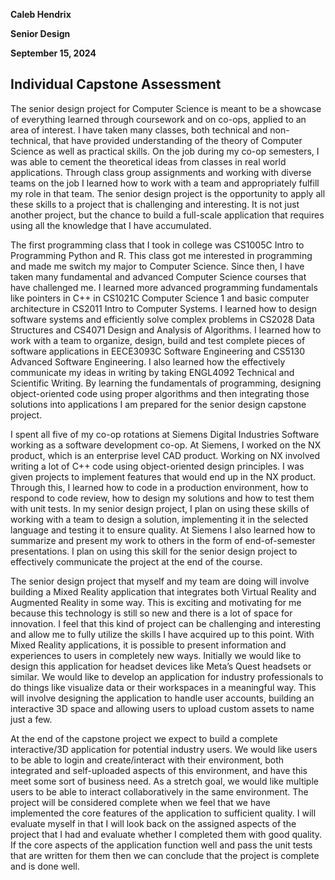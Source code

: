 **Caleb Hendrix**

**Senior Design**

**September 15, 2024**

## Individual Capstone Assessment

The senior design project for Computer Science is meant to be a showcase of everything learned through coursework and on co-ops, applied to an area of interest. I have taken many classes, both technical and non-technical, that have provided understanding of the theory of Computer Science as well as practical skills. On the job during my co-op semesters, I was able to cement the theoretical ideas from classes in real world applications. Through class group assignments and working with diverse teams on the job I learned how to work with a team and appropriately fulfill my role in that team. The senior design project is the opportunity to apply all these skills to a project that is challenging and interesting. It is not just another project, but the chance to build a full-scale application that requires using all the knowledge that I have accumulated.

The first programming class that I took in college was CS1005C Intro to Programming Python and R. This class got me interested in programming and made me switch my major to Computer Science. Since then, I have taken many fundamental and advanced Computer Science courses that have challenged me. I learned more advanced programming fundamentals like pointers in C++ in CS1021C Computer Science 1 and basic computer architecture in CS2011 Intro to Computer Systems. I learned how to design software systems and efficiently solve complex problems in CS2028 Data Structures and CS4071 Design and Analysis of Algorithms. I learned how to work with a team to organize, design, build and test complete pieces of software applications in EECE3093C Software Engineering and CS5130 Advanced Software Engineering. I also learned how the effectively communicate my ideas in writing by taking ENGL4092 Technical and Scientific Writing. By learning the fundamentals of programming, designing object-oriented code using proper algorithms and then integrating those solutions into applications I am prepared for the senior design capstone project.

I spent all five of my co-op rotations at Siemens Digital Industries Software working as a software development co-op. At Siemens, I worked on the NX product, which is an enterprise level CAD product. Working on NX involved writing a lot of C++ code using object-oriented design principles. I was given projects to implement features that would end up in the NX product. Through this, I learned how to code in a production environment, how to respond to code review, how to design my solutions and how to test them with unit tests. In my senior design project, I plan on using these skills of working with a team to design a solution, implementing it in the selected language and testing it to ensure quality. At Siemens I also learned how to summarize and present my work to others in the form of end-of-semester presentations. I plan on using this skill for the senior design project to effectively communicate the project at the end of the course.

The senior design project that myself and my team are doing will involve building a Mixed Reality application that integrates both Virtual Reality and Augmented Reality in some way. This is exciting and motivating for me because this technology is still so new and there is a lot of space for innovation. I feel that this kind of project can be challenging and interesting and allow me to fully utilize the skills I have acquired up to this point. With Mixed Reality applications, it is possible to present information and experiences to users in completely new ways. Initially we would like to design this application for headset devices like Meta’s Quest headsets or similar. We would like to develop an application for industry professionals to do things like visualize data or their workspaces in a meaningful way. This will involve designing the application to handle user accounts, building an interactive 3D space and allowing users to upload custom assets to name just a few.

At the end of the capstone project we expect to build a complete interactive/3D application for potential industry users. We would like users to be able to login and create/interact with their environment, both integrated and self-uploaded aspects of this environment, and have this meet some sort of business need. As a stretch goal, we would like multiple users to be able to interact collaboratively in the same environment. The project will be considered complete when we feel that we have implemented the core features of the application to sufficient quality. I will evaluate myself in that I will look back on the assigned aspects of the project that I had and evaluate whether I completed them with good quality. If the core aspects of the application function well and pass the unit tests that are written for them then we can conclude that the project is complete and is done well.